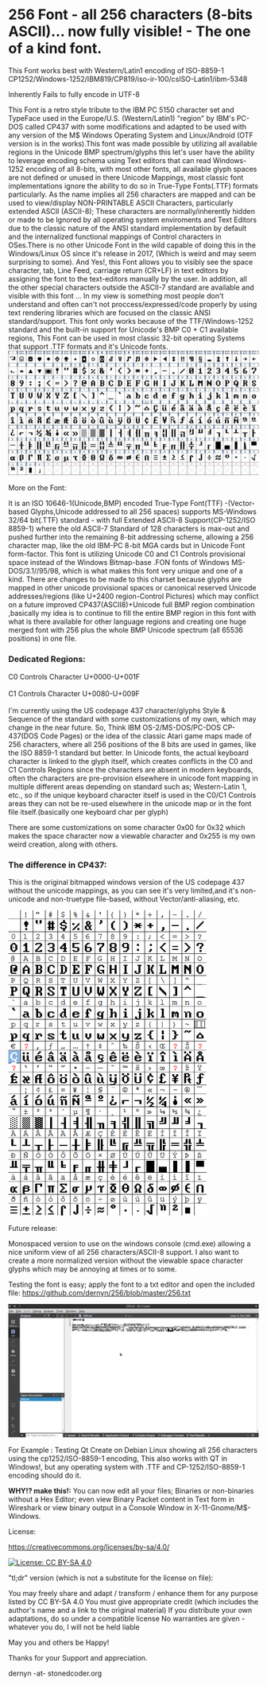 # 256 Font - all 256 characters (8-bits ASCII)... now fully visible! - The one of a kind font.
This Font works best with Western/Latin1 encoding of ISO-8859-1
CP1252/Windows-1252/IBM819/CP819/iso-ir-100/csISO-Latin1/ibm-5348

Inherently Fails to fully encode in UTF-8

This Font is a retro style tribute to the IBM PC 5150 character set and TypeFace used in the Europe/U.S. (Western/Latin1) "region" by IBM's PC-DOS called CP437 with some modifications and adapted to be used with any version of the M$ Windows Operating System and Linux/Android (OTF version is in the works).This font was made possible by utilizing all available regions in the Unicode BMP spectrum/glyphs this let's user have the ability to leverage encoding schema using Text editors that can read Windows-1252 encoding of all 8-bits, with most other fonts, all available glyph spaces are not defined or unused in there Unicode Mappings, most classic font implementations ignore the ability to do so in True-Type Fonts(.TTF) formats particularly. As the name implies all 256 characters are mapped and can be used to view/display NON-PRINTABLE ASCII Characters, particularly extended ASCII (ASCII-8); These characters are normally/inherently hidden or made to be Ignored by all operating system enviroments and Text Editors due to the classic nature of the ANSI standard implementation by default and the internalized functional mappings of Control characters in OSes.There is no other Unicode Font in the wild capable of doing this in the Windows/Linux OS since it's release in 2017, (Which is weird and may seem surprising to some). And Yes!, this Font allows you to visibly see the space character, tab, Line Feed, carriage return (CR+LF) in text editors by assigning the font to the text-editors manually by the user. In addition, all the other special characters outside the ASCII-7 standard are available and visible with this font ... In my view is something most people don't understand and often can't not proccess/expressed/code properly by using text rendering libraries which are focused on the classic ANSI standard/support.
This font only works because of the TTF/Windows-1252 standard and the built-in support for Unicode's BMP C0 + C1 available regions, This Font can be used in most classic 32-bit operating Systems that support .TTF formats and it's Unicode fonts.
<br>
![GitHub Logo](https://github.com/dernyn/256/blob/master/256.png)

More on the Font:

It is an ISO 10646-1(Unicode,BMP) encoded True-Type Font(TTF) -(Vector-based Glyphs,Unicode addressed to all 256 spaces) supports MS-Windows 32/64 bit(.TTF) standard - with full Extended ASCII-8 Support(CP-1252/ISO 8859-1) where the old ASCII-7 Standard of 128 characters is max-out and pushed further into the remaining 8-bit addressing scheme, allowing a 256 character map, like the old IBM-PC 8-bit MGA cards but in Unicode Font form-factor. This font is utilizing Unicode C0 and C1 Controls provisional space instead of the Windows Bitmap-base .FON fonts of Windows MS-DOS/3.1//95/98, which is what makes this font very unique and one of a kind. There are changes to be made to this charset because glyphs are mapped in other unicode provisional spaces or canonical reserved Unicode addresses/regions (like U+2400 region-Control Pictures) which may conflict on a future improved CP437(ASCII8)+Unicode full BMP region combination ,basically my idea is to continue to fill the entire BMP region in this font with what is there available for other language regions and creating one huge merged font with 256 plus the whole BMP Unicode spectrum (all 65536 positions) in one file. 

<H3><b>Dedicated Regions:</b></H3>
C0 Controls Character U+0000-U+001F
<br>
</br>
C1 Controls Character U+0080-U+009F
<br>
</br>
I'm currently using the US codepage 437 character/glyphs Style & Sequence of the standard with some customizations of my own, which may change in the near future.
So, Think IBM OS-2/MS-DOS/PC-DOS CP-437(DOS Code Pages) or the idea of the classic Atari game maps made of 256 characters, where all 256 positions of the 8 bits are used in games, like the ISO 8859-1 standard but better.
In Unicode fonts, the actual keyboard character is linked to the glyph itself, which creates conflicts in the C0 and C1 Controls Regions since the characters are absent in modern keyboards, often the characters are pre-provision elsewhere in unicode font mapping in multiple different areas depending on standard such as; Western-Latin 1, etc., so if the unique keyboard character itself is used in the C0/C1 Controls areas they can not be re-used elsewhere in the unicode map or in the font file itself.(basically one keyboard char per glyph)

There are some customizations on some character 0x00 for 0x32 which makes the space character now a viewable character and 0x255 is my own weird creation, along with others.


<H3><b>The difference in CP437:</b></H3>
This is the original bitmapped windows version of the US codepage 437 without the unicode mappings, as you can see it's very limited,and it's non-unicode and non-truetype file-based, without Vector/anti-aliasing, etc.

![GitHub cp437](https://github.com/dernyn/256/blob/master/cp437.png)


Future release:


Monospaced version to use on the windows console (cmd.exe) allowing a nice uniform view of all 256 characters/ASCII-8 support.
I also want to create a more normalized version without the viewable space character glyphs which may be annoying at times or to some.

Testing the font is easy; apply the font to a txt editor and open the included file:
https://github.com/dernyn/256/blob/master/256.txt

![GitHub qt_test](https://github.com/dernyn/256/blob/master/qt_test.png)

For Example : Testing Qt Create on Debian Linux showing all 256 characters using the cp1252/ISO-8859-1 encoding, This also works with QT in Windows!, but any operating system with .TTF and CP-1252/ISO-8859-1 encoding should do it.


<b>WHY!? make this!:</b>
You can now edit all your files; Binaries or non-binaries without a Hex Editor; even view Binary Packet content in Text form in Wireshark or view binary output in a Console Window in X-11-Gnome/M$-Windows.  
<brain-blowing emoji here>


License:


https://creativecommons.org/licenses/by-sa/4.0/

[![License: CC BY-SA 4.0](https://img.shields.io/badge/License-CC%20BY--SA%204.0-lightgrey.svg)](https://creativecommons.org/licenses/by-sa/4.0/)

"tl;dr" version (which is not a substitute for the license on file):

You may freely share and adapt / transform / enhance them for any purpose listed by CC BY-SA 4.0
You must give appropriate credit (which includes the author's name and a link to the original material)
If you distribute your own adaptations, do so under a compatible license
No warranties are given - whatever you do, I will not be held liable

May you and others be Happy!

Thanks for your Support and appreciation.

dernyn -at- stonedcoder.org
